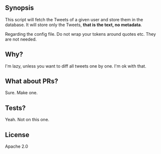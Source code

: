 ## Synopsis

This script will fetch the Tweets of a given user and store them in the database. It will store only the Tweets, **that is the text, no metadata**.

Regarding the config file. Do not wrap your tokens around quotes etc. They are not needed.

## Why?

I'm lazy, unless you want to diff all tweets one by one. I'm ok with that.

## What about PRs?

Sure. Make one.

## Tests?

Yeah. Not on this one.

## License

Apache 2.0 
